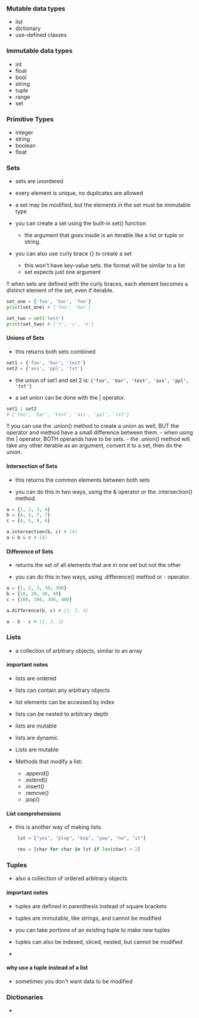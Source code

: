 ### Mutable data types
- list
- dictionary
- use-defined classes

### Immutable data types
- int
- float
- bool
- string
- tuple
- range
- set

### Primitive Types
- integer
- string
- boolean
- float

### Sets
- sets are unordered
- every element is unique, no duplicates are allowed
- a set may be modified, but the elements in the set must be immutable type

- you can create a set using the built-in set() function
    - the argument that goes inside is an iterable like a list or tuple or string.
- you can also use curly brace {} to create a set
    - this won't have key-value sets. the format will be similar to a list
    - set expects just one argument

:bangbang: when sets are defined with the curly braces, each element becomes a distinct element of the set, even if iterable.

```python
set_one = {'foo', 'bar', 'foo'}
print(set_one) # {'foo', 'bar'}

set_two = set('test')
print(set_two) # {'t', 's', 'e'}
```

#### Unions of Sets
- this returns both sets combined

```python
set1 = {'foo', 'bar', 'test'}
set2 = {'axs', 'ppl', 'txt'}
```
- the union of set1 and set 2 is: `{'foo', 'bar', 'test', 'axs', 'ppl', 'txt'}`

- a set union can be done with the | operator.

```python
set1 | set2
# {'foo', 'bar', 'test', 'axs', 'ppl', 'txt'}
```
:bangbang: you can use the .union() method to create a union as well, BUT the operator and method have a small difference between them.
    - when using the | operator, BOTH operands have to be sets.
    - the .union() method will take any other iterable as an argument, convert it to a set, then do the union.

#### Intersection of Sets
- this returns the common elements between both sets

- you can do this in two ways, using the & operator or the .intersection() method.

```python
a = {1, 2, 3, 4}
b = {4, 5, 7, 7}
c = {4, 5, 9, 6}

a.intersection(b, c) # {4}
a & b & c # {4}
```

#### Difference of Sets
- returns the set of all elements that are in one set but not the other

- you can do this in two ways, using .difference() method or - operator.

```python
a = {1, 2, 3, 30, 300}
b = {10, 20, 30, 40}
c = {100, 200, 300, 400}

a.difference(b, c) # {1, 2, 3}

a - b - c # {1, 2, 3}
```

### Lists
- a collection of arbitrary objects, similar to an array

#### important notes
- lists are ordered
- lists can contain any arbitrary objects
- list elements can be accessed by index
- lists can be nested to arbitrary depth
- lists are mutable
- lists are dynamic

- Lists are mutable
- Methods that modify a list:
    - .append()
    - .extend()
    - .insert()
    - .remove()
    - .pop()

#### List comprehensions
- this is another way of making lists.

```python
    lst = ["yes", "plop", "bop", "pop", "no", "it"]

    res = [char for char in lst if len(char) > 2]
```

### Tuples
- also a collection of ordered arbitrary objects

#### important notes
- tuples are defined in parenthesis instead of square brackets
- tuples are immutable, like strings, and cannot be modified
- you can take portions of an existing tuple to make new tuples

- tuples can also be indexed, sliced, nested, but cannot be modified

-

#### why use a tuple instead of a list
- sometimes you don't want data to be modified

### Dictionaries
-
